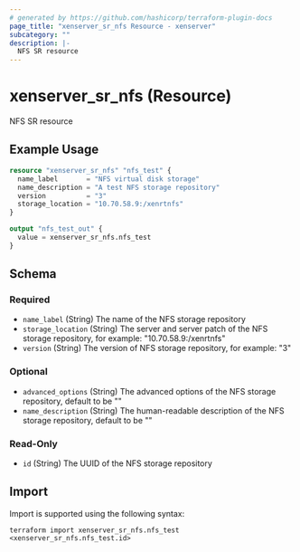 ```yaml
---
# generated by https://github.com/hashicorp/terraform-plugin-docs
page_title: "xenserver_sr_nfs Resource - xenserver"
subcategory: ""
description: |-
  NFS SR resource
---
```


# xenserver_sr_nfs (Resource)

NFS SR resource

## Example Usage

```terraform
resource "xenserver_sr_nfs" "nfs_test" {
  name_label       = "NFS virtual disk storage"
  name_description = "A test NFS storage repository"
  version          = "3"
  storage_location = "10.70.58.9:/xenrtnfs"
}

output "nfs_test_out" {
  value = xenserver_sr_nfs.nfs_test
}
```

<!-- schema generated by tfplugindocs -->
## Schema

### Required

- `name_label` (String) The name of the NFS storage repository
- `storage_location` (String) The server and server patch of the NFS storage repository, for example: "10.70.58.9:/xenrtnfs"
- `version` (String) The version of NFS storage repository, for example: "3"

### Optional

- `advanced_options` (String) The advanced options of the NFS storage repository, default to be ""
- `name_description` (String) The human-readable description of the NFS storage repository, default to be ""

### Read-Only

- `id` (String) The UUID of the NFS storage repository

## Import

Import is supported using the following syntax:

```shell
terraform import xenserver_sr_nfs.nfs_test <xenserver_sr_nfs.nfs_test.id>
```
